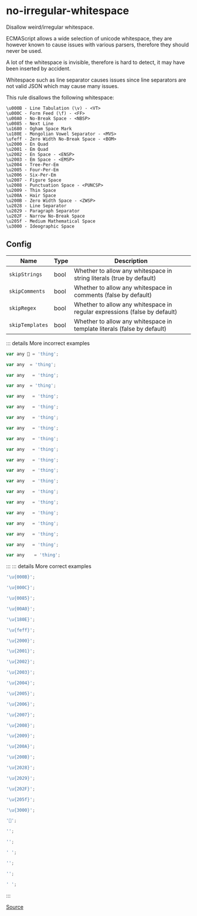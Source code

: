 <!--
 generated docs file, do not edit by hand, see xtask/docgen 
-->
# no-irregular-whitespace

Disallow weird/irregular whitespace.

ECMAScript allows a wide selection of unicode whitespace, they are however known to
cause issues with various parsers, therefore they should never be used.

A lot of the whitespace is invisible, therefore is hard to detect, it may have been inserted
by accident.

Whitespace such as line separator causes issues since line separators are not valid JSON which
may cause many issues.

This rule disallows the following whitespace:

```text
\u000B - Line Tabulation (\v) - <VT>
\u000C - Form Feed (\f) - <FF>
\u00A0 - No-Break Space - <NBSP>
\u0085 - Next Line
\u1680 - Ogham Space Mark
\u180E - Mongolian Vowel Separator - <MVS>
\ufeff - Zero Width No-Break Space - <BOM>
\u2000 - En Quad
\u2001 - Em Quad
\u2002 - En Space - <ENSP>
\u2003 - Em Space - <EMSP>
\u2004 - Tree-Per-Em
\u2005 - Four-Per-Em
\u2006 - Six-Per-Em
\u2007 - Figure Space
\u2008 - Punctuation Space - <PUNCSP>
\u2009 - Thin Space
\u200A - Hair Space
\u200B - Zero Width Space - <ZWSP>
\u2028 - Line Separator
\u2029 - Paragraph Separator
\u202F - Narrow No-Break Space
\u205f - Medium Mathematical Space
\u3000 - Ideographic Space
```

## Config
| Name | Type | Description |
| ---- | ---- | ----------- |
| `skipStrings` | bool |  Whether to allow any whitespace in string literals (true by default) |
| `skipComments` | bool |  Whether to allow any whitespace in comments (false by default) |
| `skipRegex` | bool |  Whether to allow any whitespace in regular expressions (false by default) |
| `skipTemplates` | bool |  Whether to allow any whitespace in template literals (false by default) |

::: details More incorrect examples

```js
var any  = 'thing';
```

```js
var any  = 'thing';
```

```js
var any   = 'thing';
```

```js
var any ﻿ = 'thing';
```

```js
var any   = 'thing';
```

```js
var any   = 'thing';
```

```js
var any   = 'thing';
```

```js
var any   = 'thing';
```

```js
var any   = 'thing';
```

```js
var any   = 'thing';
```

```js
var any   = 'thing';
```

```js
var any   = 'thing';
```

```js
var any   = 'thing';
```

```js
var any   = 'thing';
```

```js
var any   = 'thing';
```

```js
var any   = 'thing';
```

```js
var any   = 'thing';
```

```js
var any   = 'thing';
```

```js
var any   = 'thing';
```

```js
var any 　 = 'thing';
```
:::
::: details More correct examples

```js
'\u{000B}';
```

```js
'\u{000C}';
```

```js
'\u{0085}';
```

```js
'\u{00A0}';
```

```js
'\u{180E}';
```

```js
'\u{feff}';
```

```js
'\u{2000}';
```

```js
'\u{2001}';
```

```js
'\u{2002}';
```

```js
'\u{2003}';
```

```js
'\u{2004}';
```

```js
'\u{2005}';
```

```js
'\u{2006}';
```

```js
'\u{2007}';
```

```js
'\u{2008}';
```

```js
'\u{2009}';
```

```js
'\u{200A}';
```

```js
'\u{200B}';
```

```js
'\u{2028}';
```

```js
'\u{2029}';
```

```js
'\u{202F}';
```

```js
'\u{205f}';
```

```js
'\u{3000}';
```

```js
'';
```

```js
'';
```

```js
'';
```

```js
' ';
```

```js
'᠎';
```

```js
'﻿';
```

```js
' ';
```
:::

[Source](https://github.com/RDambrosio016/RSLint/tree/master/crates/rslint_core/src/groups/errors/no_irregular_whitespace.rs)